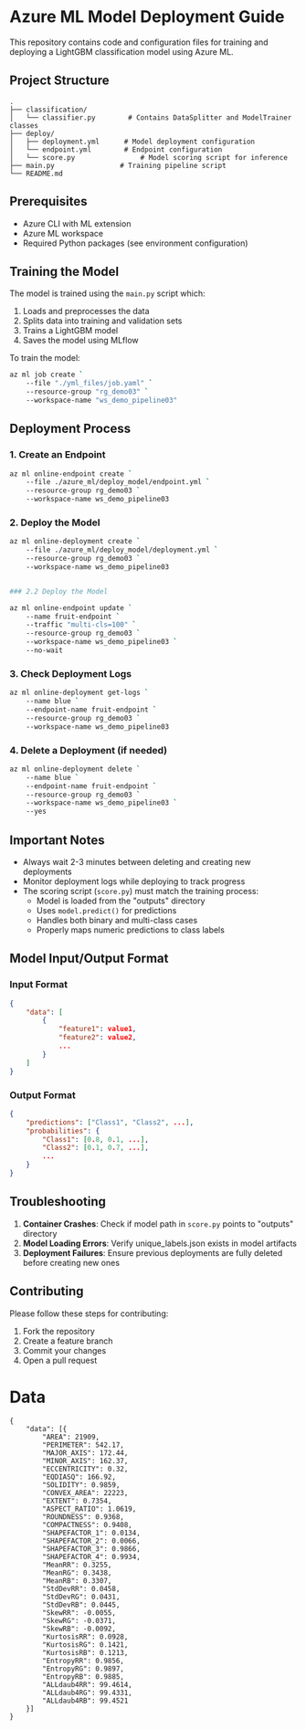 # Azure ML Model Deployment Guide

This repository contains code and configuration files for training and deploying a LightGBM classification model using Azure ML.

## Project Structure

```
.
├── classification/
│   └── classifier.py        # Contains DataSplitter and ModelTrainer classes
├── deploy/
│   ├── deployment.yml      # Model deployment configuration
│   └── endpoint.yml        # Endpoint configuration
│   └── score.py                # Model scoring script for inference
├── main.py                # Training pipeline script
└── README.md
```

## Prerequisites

- Azure CLI with ML extension
- Azure ML workspace
- Required Python packages (see environment configuration)

## Training the Model

The model is trained using the `main.py` script which:
1. Loads and preprocesses the data
2. Splits data into training and validation sets
3. Trains a LightGBM model
4. Saves the model using MLflow

To train the model:
```bash
az ml job create `
    --file "./yml_files/job.yaml" `
    --resource-group "rg_demo03" `
    --workspace-name "ws_demo_pipeline03"
```

## Deployment Process

### 1. Create an Endpoint

```bash
az ml online-endpoint create `
    --file ./azure_ml/deploy_model/endpoint.yml `
    --resource-group rg_demo03 `
    --workspace-name ws_demo_pipeline03
```

### 2. Deploy the Model

```bash
az ml online-deployment create `
    --file ./azure_ml/deploy_model/deployment.yml `
    --resource-group rg_demo03 `
    --workspace-name ws_demo_pipeline03
```

```bash

### 2.2 Deploy the Model

az ml online-endpoint update `
    --name fruit-endpoint `
    --traffic "multi-cls=100" `
    --resource-group rg_demo03 `
    --workspace-name ws_demo_pipeline03 `
    --no-wait
```

### 3. Check Deployment Logs

```bash
az ml online-deployment get-logs `
    --name blue `
    --endpoint-name fruit-endpoint `
    --resource-group rg_demo03 `
    --workspace-name ws_demo_pipeline03
```

### 4. Delete a Deployment (if needed)

```bash
az ml online-deployment delete `
    --name blue `
    --endpoint-name fruit-endpoint `
    --resource-group rg_demo03 `
    --workspace-name ws_demo_pipeline03 `
    --yes
```

## Important Notes

- Always wait 2-3 minutes between deleting and creating new deployments
- Monitor deployment logs while deploying to track progress
- The scoring script (`score.py`) must match the training process:
  - Model is loaded from the "outputs" directory
  - Uses `model.predict()` for predictions
  - Handles both binary and multi-class cases
  - Properly maps numeric predictions to class labels

## Model Input/Output Format

### Input Format
```json
{
    "data": [
        {
            "feature1": value1,
            "feature2": value2,
            ...
        }
    ]
}
```

### Output Format
```json
{
    "predictions": ["Class1", "Class2", ...],
    "probabilities": {
        "Class1": [0.8, 0.1, ...],
        "Class2": [0.1, 0.7, ...],
        ...
    }
}
```

## Troubleshooting

1. **Container Crashes**: Check if model path in `score.py` points to "outputs" directory
2. **Model Loading Errors**: Verify unique_labels.json exists in model artifacts
3. **Deployment Failures**: Ensure previous deployments are fully deleted before creating new ones

## Contributing

Please follow these steps for contributing:
1. Fork the repository
2. Create a feature branch
3. Commit your changes
4. Open a pull request

# Data

```
{
    "data": [{
        "AREA": 21909,
        "PERIMETER": 542.17,
        "MAJOR_AXIS": 172.44,
        "MINOR_AXIS": 162.37,
        "ECCENTRICITY": 0.32,
        "EQDIASQ": 166.92,
        "SOLIDITY": 0.9859,
        "CONVEX_AREA": 22223,
        "EXTENT": 0.7354,
        "ASPECT_RATIO": 1.0619,
        "ROUNDNESS": 0.9368,
        "COMPACTNESS": 0.9408,
        "SHAPEFACTOR_1": 0.0134,
        "SHAPEFACTOR_2": 0.0066,
        "SHAPEFACTOR_3": 0.9866,
        "SHAPEFACTOR_4": 0.9934,
        "MeanRR": 0.3255,
        "MeanRG": 0.3438,
        "MeanRB": 0.3307,
        "StdDevRR": 0.0458,
        "StdDevRG": 0.0431,
        "StdDevRB": 0.0445,
        "SkewRR": -0.0055,
        "SkewRG": -0.0371,
        "SkewRB": -0.0092,
        "KurtosisRR": 0.0928,
        "KurtosisRG": 0.1421,
        "KurtosisRB": 0.1213,
        "EntropyRR": 0.9856,
        "EntropyRG": 0.9897,
        "EntropyRB": 0.9885,
        "ALLdaub4RR": 99.4614,
        "ALLdaub4RG": 99.4331,
        "ALLdaub4RB": 99.4521
    }]
}
```
